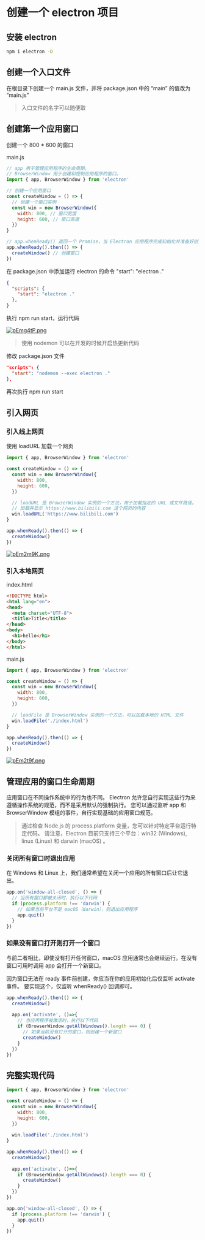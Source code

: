 # 创建一个 electron 项目

## 安装 electron

```bash
npm i electron -D
```

## 创建一个入口文件

在根目录下创建一个 main.js 文件，并将 package.json 中的 “main” 的值改为 “main.js”

> 入口文件的名字可以随便取

## 创建第一个应用窗口

创建一个 800 * 600 的窗口

main.js

```js
// app 用于管理应用程序的生命周期。
// BrowserWindow 用于创建和控制应用程序的窗口。
import { app, BrowserWindow } from 'electron'

// 创建一个应用窗口
const createWindow = () => {
  // 创建一个窗口实例
  const win = new BrowserWindow({
    width: 800, // 窗口宽度
    height: 600, // 窗口高度
  })
}

// app.whenReady() 返回一个 Promise，当 Electron 应用程序完成初始化并准备好创建窗口时，这个 Promise 会被解析（resolve）
app.whenReady().then(() => {
  createWindow() // 创建窗口
})
```

在 package.json 中添加运行 electron 的命令  "start": "electron ."

```json
{
  "scripts": {
    "start": "electron ."
  },
}
```

执行 npm run start，运行代码

[![pEmg4tP.png](https://s21.ax1x.com/2025/02/08/pEmg4tP.png)](https://imgse.com/i/pEmg4tP)

> 使用 nodemon 可以在开发的时候开启热更新代码

修改 package.json 文件

```json
"scripts": {
  "start": "nodemon --exec electron ."
},
```

再次执行 npm run start

## 引入网页

### 引入线上网页

使用 loadURL 加载一个网页

```js
import { app, BrowserWindow } from 'electron'

const createWindow = () => {
  const win = new BrowserWindow({
    width: 800,
    height: 600,
  })

  // loadURL 是 BrowserWindow 实例的一个方法，用于加载指定的 URL 或文件路径。
  // 加载并显示 https://www.bilibili.com 这个网页的内容
  win.loadURL('https://www.bilibili.com')
}

app.whenReady().then(() => {
  createWindow()
})
```

[![pEm2m9K.png](https://s21.ax1x.com/2025/02/08/pEm2m9K.png)](https://imgse.com/i/pEm2m9K)

### 引入本地网页

index.html

```html
<!DOCTYPE html>
<html lang="en">
<head>
  <meta charset="UTF-8">
  <title>Title</title>
</head>
<body>
  <h1>hello</h1>
</body>
</html>
```

main.js

```js
import { app, BrowserWindow } from 'electron'

const createWindow = () => {
  const win = new BrowserWindow({
    width: 800,
    height: 600,
  })

  // loadFile 是 BrowserWindow 实例的一个方法，可以加载本地的 HTML 文件
  win.loadFile('./index.html')
}

app.whenReady().then(() => {
  createWindow()
})
```

[![pEm2t9f.png](https://s21.ax1x.com/2025/02/08/pEm2t9f.png)](https://imgse.com/i/pEm2t9f)

## 管理应用的窗口生命周期

应用窗口在不同操作系统中的行为也不同。 Electron 允许您自行实现这些行为来遵循操作系统的规范，而不是采用默认的强制执行。 您可以通过监听 app 和 BrowserWindow 模组的事件，自行实现基础的应用窗口规范。

> 通过检查 Node.js 的 process.platform 变量，您可以针对特定平台运行特定代码。 请注意，Electron 目前只支持三个平台：win32 (Windows), linux (Linux) 和 darwin (macOS) 。

### 关闭所有窗口时退出应用

在 Windows 和 Linux 上，我们通常希望在关闭一个应用的所有窗口后让它退出。

```js
app.on('window-all-closed', () => {
  // 当所有窗口都被关闭时，执行以下代码
  if (process.platform !== 'darwin') {
    // 如果当前平台不是 macOS（darwin），则退出应用程序
    app.quit()
  }
})
```

### 如果没有窗口打开则打开一个窗口

与前二者相比，即使没有打开任何窗口，macOS 应用通常也会继续运行。在没有窗口可用时调用 app 会打开一个新窗口。

因为窗口无法在 ready 事件前创建，你应当在你的应用初始化后仅监听 activate 事件。 要实现这个，仅监听 whenReady() 回调即可。

```js
app.whenReady().then(() => {
  createWindow()
  
  app.on('activate', ()=>{
    // 当应用程序被激活时，执行以下代码
    if (BrowserWindow.getAllWindows().length === 0) {
      // 如果当前没有打开的窗口，则创建一个新窗口
      createWindow()
    }
  })
})
```

## 完整实现代码

```js
import { app, BrowserWindow } from 'electron'

const createWindow = () => {
  const win = new BrowserWindow({
    width: 800,
    height: 600,
  })
  
  win.loadFile('./index.html')
}

app.whenReady().then(() => {
  createWindow()
  
  app.on('activate', ()=>{
    if (BrowserWindow.getAllWindows().length === 0) {
      createWindow()
    }
  })
})

app.on('window-all-closed', () => {
  if (process.platform !== 'darwin') {
    app.quit()
  }
})
```
